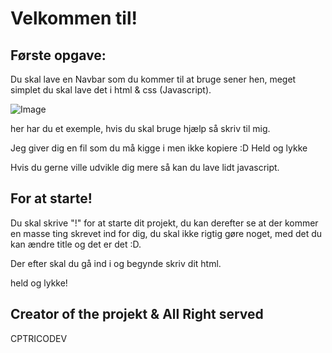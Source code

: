 # Velkommen til!

## Første opgave:
Du skal lave en Navbar som du kommer til at bruge sener hen, meget simplet du skal lave det i html & css (Javascript).

![Image](https://cdn.discordapp.com/attachments/934014780455415830/1010909033600929853/unknown.png)

her har du et exemple, hvis du skal bruge hjælp så skriv til mig.

Jeg giver dig en fil som du må kigge i men ikke kopiere :D
Held og lykke

Hvis du gerne ville udvikle dig mere så kan du lave lidt javascript.

## For at starte!
Du skal skrive "!" for at starte dit projekt, du kan derefter se at der kommer en masse ting skrevet ind for dig, du skal ikke rigtig gøre noget, med det du kan ændre title og det er det :D.

Der efter skal du gå ind i <body> og begynde skriv dit html.

held og lykke!

## Creator of the projekt & All Right served
CPTRICODEV